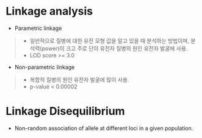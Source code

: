 # Linkage analysis
- Parametric linkage
> - 일반적으로 질병에 대한 유전 모형 값을 알고 있을 때 분석하는 방법이며, 분석력(power)이 크고 주로 단이 유전자 질병의 원인 유전자 발굴에 사용.
> - LOD score >= 3.0
- Non-parametric linkage
> - 복합적 질병의 원인 유전자 발굴에 많이 사용. 
> - p-value < 0.00002


# Linkage Disequilibrium
- Non-random association of allele at different loci in a given population.

